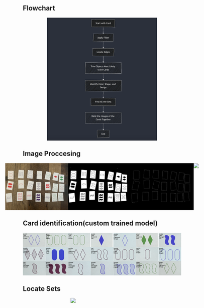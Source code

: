 ## Flowchart
<div style="display: flex; justify-content: center;">
    <img src="demos/flowchart.png" width="350">
</div>

## Image Proccesing
<div style="display: flex; justify-content: center;">
    <img src="demos/image1.png" width="200">
    <img src="demos/white_regions_blurred.png" width="200">
    <img src="demos/just_edges.png" width="200">
    <img src="demos/edges_filtered.png" width="200">

</div>

## Card identification(custom trained model)
<div style="display: flex; justify-content: center;">
    <img src="demos/combined_image.png" width="1000">
</div>

## Locate Sets
<div style="display: flex; justify-content: center;">
    <img src="demos/sets.png" width="200">
</div>


